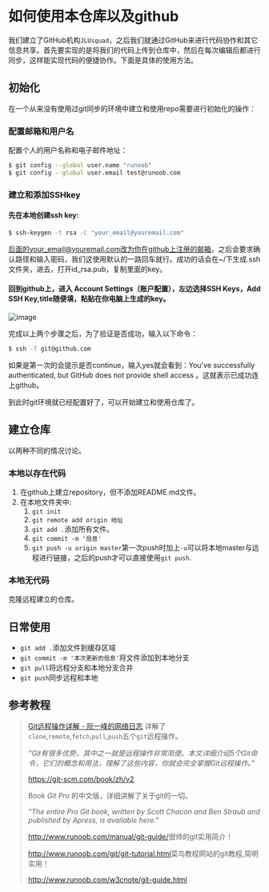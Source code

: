 # 如何使用本仓库以及github

我们建立了GitHub机构`JLUsquad`，之后我们就通过GitHub来进行代码协作和其它信息共享。首先要实现的是将我们的代码上传到仓库中，然后在每次编辑后都进行同步，这样能实现代码的便捷协作。下面是具体的使用方法。

## 初始化

在一个从来没有使用过git同步的环境中建立和使用repo需要进行初始化的操作：

### 配置邮箱和用户名

配置个人的用户名称和电子邮件地址：

```bash
$ git config --global user.name "runoob"
$ git config --global user.email test@runoob.com
```

### 建立和添加SSHkey

#### 先在本地创建ssh key:

```bash
$ ssh-keygen -t rsa -C "your_email@youremail.com"
```

后面的your_email@youremail.com改为你在github上注册的邮箱，之后会要求确认路径和输入密码，我们这使用默认的一路回车就行。成功的话会在~/下生成.ssh文件夹，进去，打开id_rsa.pub，复制里面的key。

#### 回到github上，进入 Account Settings（账户配置），左边选择SSH Keys，Add SSH Key,title随便填，粘贴在你电脑上生成的key。
![image](http://www.runoob.com/wp-content/uploads/2014/05/github-account.jpg)

完成以上两个步骤之后，为了验证是否成功，输入以下命令：

```bash
$ ssh -T git@github.com
```

如果是第一次的会提示是否continue，输入yes就会看到：You've successfully authenticated, but GitHub does not provide shell access 。这就表示已成功连上github。

到此时git环境就已经配置好了，可以开始建立和使用仓库了。

## 建立仓库

以两种不同的情况讨论。

### 本地以存在代码

1. 在github上建立repository，但不添加README.md文件。
2. 在本地文件夹中:
    1. `git init`
    2. `git remote add origin 地址`
    3. `git add .`添加所有文件。
    4. `git commit -m '信息'`
    5. `git push -u origin master`第一次push时加上`-u`可以将本地master与远程进行链接，之后的push才可以直接使用`git push`.

### 本地无代码

克隆远程建立的仓库。

## 日常使用

* `git add .`添加文件到缓存区域
* `git commit -m '本次更新的信息'`将文件添加到本地分支
* `git pull`将远程分支和本地分支合并
* `git push`同步远程和本地

## 参考教程

>[Git远程操作详解 - 阮一峰的网络日志](http://www.ruanyifeng.com/blog/2014/06/git_remote.html)
>详解了 `clone`,`remote`,`fetch`,`pull`,`push`五个`git`远程操作。
>
>*“Git有很多优势，其中之一就是远程操作非常简便。本文详细介绍5个Git命令，它们的概念和用法，理解了这些内容，你就会完全掌握Git远程操作。”*
>
><https://git-scm.com/book/zh/v2>
>
>Book *Git Pro* 的中文版，详细讲解了关于git的一切。
>
>*"The entire Pro Git book, written by Scott Chacon and Ben Straub and published by Apress, is available here."*
>
><http://www.runoob.com/manual/git-guide/>很帅的git实用简介！
>
><http://www.runoob.com/git/git-tutorial.html>菜鸟教程网站的git教程,简明实用！
>
><http://www.runoob.com/w3cnote/git-guide.html>
